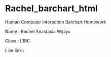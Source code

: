 # Rachel_barchart_html

Human Computer Interaction Barchart Homework

Name  : Rachel Anastasia Wijaya

Class  : L1BC


Live link :
